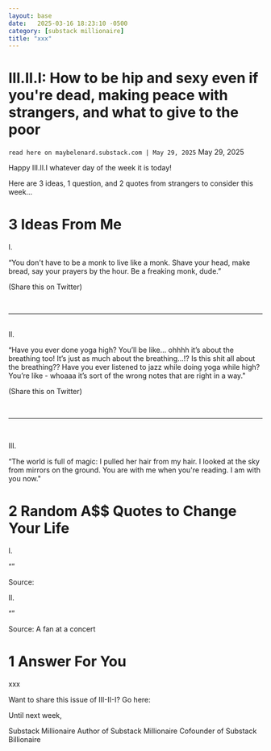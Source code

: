 ```yaml
---
layout: base
date:   2025-03-16 18:23:10 -0500
category: [substack millionaire]
title: "xxx"
---
```


# III.II.I: How to be hip and sexy even if you're dead, making peace with strangers, and what to give to the poor
`read here on maybelenard.substack.com | May 29, 2025`
May 29, 2025

Happy III.II.I whatever day of the week it is today!

Here are 3 ideas, 1 question, and 2 quotes from strangers to consider this week...


# 3 Ideas From Me
I.

“You don't have to be a monk to live like a monk. Shave your head, make bread, say your prayers by the hour. Be a freaking monk, dude.”

(Share this on Twitter)

<br>

---

<br>
​II.

“Have you ever done yoga high? You’ll be like… ohhhh it’s about the breathing too! It’s just as much about the breathing…!? Is this shit all about the breathing?? Have you ever listened to jazz while doing yoga while high? You’re like - whoaaa it’s sort of the wrong notes that are right in a way."

(Share this on Twitter)


<br>

---

<br>

III.

“The world is full of magic: I pulled her hair from my hair. I looked at the sky from mirrors on the ground. You are with me when you're reading. I am with you now."


# 2 Random A$$ Quotes to Change Your Life
I.

“”

Source: 

​II.

“”

Source: A fan at a concert


# 1 Answer For You
xxx



Want to share this issue of III-II-I? Go here: 

Until next week,

Substack Millionaire​​
​Author of Substack Millionaire
Cofounder of Substack Billionaire